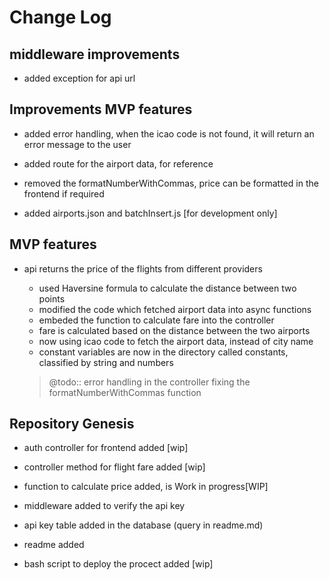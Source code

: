 # Change Log

## middleware improvements
- added exception for api url
## Improvements MVP features
- added error handling, when the icao code is not found, it will return an error message to the user
- added route for the airport data, for reference
- removed the formatNumberWithCommas, price can be formatted in the frontend if required

- added airports.json and batchInsert.js [for development only]
## MVP features
- api returns the price of the flights from different providers
    - used Haversine formula to calculate the distance between two points
    - modified the code which fetched airport data into async functions
    - embeded the function to calculate fare into the controller
    - fare is calculated based on the distance between the two airports
    - now using icao code to fetch the airport data, instead of city name
    - constant variables are now in the directory called constants, classified by string and numbers
    
    >@todo::
    error handling in the controller
    fixing the formatNumberWithCommas function

## Repository Genesis
- auth controller for frontend added [wip]
- controller method for flight fare added [wip]
- function to calculate price added, is Work in progress[WIP]

- middleware added to verify the api key
- api key table added in the database (query in readme.md)
- readme added
- bash script to deploy the procect added [wip]